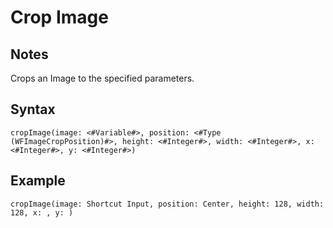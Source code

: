 # Crop Image
## Notes
Crops an Image to the specified parameters.
## Syntax
```
cropImage(image: <#Variable#>, position: <#Type (WFImageCropPosition)#>, height: <#Integer#>, width: <#Integer#>, x: <#Integer#>, y: <#Integer#>)
```
## Example
```
cropImage(image: Shortcut Input, position: Center, height: 128, width: 128, x: , y: )
```